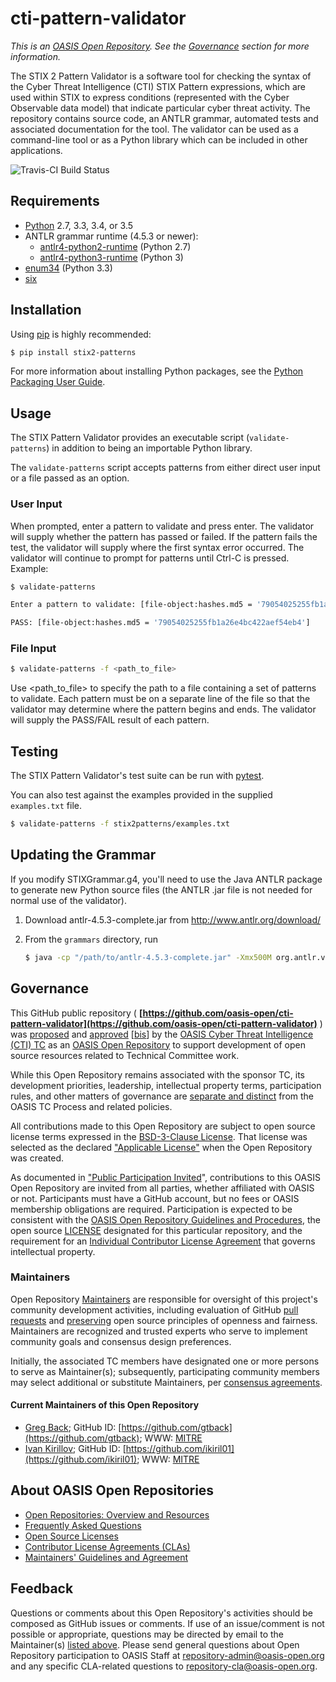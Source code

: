 # cti-pattern-validator

*This is an [OASIS Open Repository](https://www.oasis-open.org/resources/open-repositories/). See the [Governance](#governance) section for more information.*

The STIX 2 Pattern Validator is a software tool for checking the syntax of the Cyber Threat Intelligence (CTI) STIX Pattern expressions, which are used within STIX to express conditions (represented with the Cyber Observable data model) that indicate particular cyber threat activity. The repository contains source code, an ANTLR grammar, automated tests and associated documentation for the tool. The validator can be used as a command-line tool or as a Python library which can be included in other applications.

![Travis-CI Build Status](https://api.travis-ci.org/oasis-open/cti-pattern-validator.svg?branch=master)

## Requirements

- [Python](https://www.python.org) 2.7, 3.3, 3.4, or 3.5
- ANTLR grammar runtime (4.5.3 or newer):
    - [antlr4-python2-runtime](https://pypi.python.org/pypi/antlr4-python2-runtime) (Python 2.7)
    - [antlr4-python3-runtime](https://pypi.python.org/pypi/antlr4-python3-runtime) (Python 3)
- [enum34](https://pypi.python.org/pypi/enum34) (Python 3.3)
- [six](https://pypi.python.org/pypi/six)

## Installation

Using [pip](https://pip.pypa.io) is highly recommended:

```bash
$ pip install stix2-patterns
```

For more information about installing Python packages, see the [Python
Packaging User Guide](https://packaging.python.org/installing/).

## Usage

The STIX Pattern Validator provides an executable script (`validate-patterns`)
in addition to being an importable Python library.

The `validate-patterns` script accepts patterns from either direct user input
or a file passed as an option.

### User Input

When prompted, enter a pattern to validate and press enter. The validator will
supply whether the pattern has passed or failed. If the pattern fails the test,
the validator will supply where the first syntax error occurred. The validator
will continue to prompt for patterns until Ctrl-C is pressed. Example:

```bash
$ validate-patterns

Enter a pattern to validate: [file-object:hashes.md5 = '79054025255fb1a26e4bc422aef54eb4']

PASS: [file-object:hashes.md5 = '79054025255fb1a26e4bc422aef54eb4']
```

### File Input

```bash
$ validate-patterns -f <path_to_file>
```

Use \<path\_to\_file> to specify the path to a file containing a set of
patterns to validate. Each pattern must be on a separate line of the file so
that the validator may determine where the pattern begins and ends. The
validator will supply the PASS/FAIL result of each pattern.

## Testing

The STIX Pattern Validator's test suite can be run with
[pytest](http://pytest.org).

You can also test against the examples provided in the supplied `examples.txt`
file.

```bash
$ validate-patterns -f stix2patterns/examples.txt
```

## Updating the Grammar

If you modify STIXGrammar.g4, you'll need to use the Java ANTLR package to generate new Python source files (the ANTLR .jar file is not needed for normal use of the validator).

1. Download antlr-4.5.3-complete.jar from http://www.antlr.org/download/
2. From the `grammars` directory, run

    ```bash
    $ java -cp "/path/to/antlr-4.5.3-complete.jar" -Xmx500M org.antlr.v4.Tool -Dlanguage=Python2 STIXPattern.g4
    ```

## Governance

This GitHub public repository ( **[https://github.com/oasis-open/cti-pattern-validator](https://github.com/oasis-open/cti-pattern-validator)** ) was [proposed](https://lists.oasis-open.org/archives/cti/201609/msg00001.html) and [approved](https://www.oasis-open.org/committees/ballot.php?id=2971) [[bis](https://issues.oasis-open.org/browse/TCADMIN-2431)] by the [OASIS Cyber Threat Intelligence (CTI) TC](https://www.oasis-open.org/committees/cti/) as an [OASIS Open Repository](https://www.oasis-open.org/resources/open-repositories/) to support development of open source resources related to Technical Committee work.

While this Open Repository remains associated with the sponsor TC, its development priorities, leadership, intellectual property terms, participation rules, and other matters of governance are [separate and distinct](https://github.com/oasis-open/cti-pattern-validator/blob/master/CONTRIBUTING.md#governance-distinct-from-oasis-tc-process) from the OASIS TC Process and related policies.

All contributions made to this Open Repository are subject to open source license terms expressed in the [BSD-3-Clause License](https://www.oasis-open.org/sites/www.oasis-open.org/files/BSD-3-Clause.txt). That license was selected as the declared ["Applicable License"](https://www.oasis-open.org/resources/open-repositories/licenses) when the Open Repository was created.

As documented in ["Public Participation Invited](https://github.com/oasis-open/cti-pattern-validator/blob/master/CONTRIBUTING.md#public-participation-invited)", contributions to this OASIS Open Repository are invited from all parties, whether affiliated with OASIS or not. Participants must have a GitHub account, but no fees or OASIS membership obligations are required. Participation is expected to be consistent with the [OASIS Open Repository Guidelines and Procedures](https://www.oasis-open.org/policies-guidelines/open-repositories), the open source [LICENSE](https://github.com/oasis-open/cti-pattern-validator/blob/master/LICENSE) designated for this particular repository, and the requirement for an [Individual Contributor License Agreement](https://www.oasis-open.org/resources/open-repositories/cla/individual-cla) that governs intellectual property.

### <a id="maintainers">Maintainers</a>

Open Repository [Maintainers](https://www.oasis-open.org/resources/open-repositories/maintainers-guide) are responsible for oversight of this project's community development activities, including evaluation of GitHub [pull requests](https://github.com/oasis-open/cti-pattern-validator/blob/master/CONTRIBUTING.md#fork-and-pull-collaboration-model) and [preserving](https://www.oasis-open.org/policies-guidelines/open-repositories#repositoryManagement) open source principles of openness and fairness. Maintainers are recognized and trusted experts who serve to implement community goals and consensus design preferences.

Initially, the associated TC members have designated one or more persons to serve as Maintainer(s); subsequently, participating community members may select additional or substitute Maintainers, per [consensus agreements](https://www.oasis-open.org/resources/open-repositories/maintainers-guide#additionalMaintainers).

#### <a id="currentMaintainers">Current Maintainers of this Open Repository</a>

 * [Greg Back](mailto:gback@mitre.org); GitHub ID: [https://github.com/gtback](https://github.com/gtback); WWW: [MITRE](https://www.mitre.org)
 * [Ivan Kirillov](mailto:ikirillov@mitre.org); GitHub ID: [https://github.com/ikiril01](https://github.com/ikiril01); WWW: [MITRE](https://www.mitre.org)

## <a id="aboutOpenRepos">About OASIS Open Repositories</a>

 * [Open Repositories: Overview and Resources](https://www.oasis-open.org/resources/open-repositories/)
 * [Frequently Asked Questions](https://www.oasis-open.org/resources/open-repositories/faq)
 * [Open Source Licenses](https://www.oasis-open.org/resources/open-repositories/licenses)
 * [Contributor License Agreements (CLAs)](https://www.oasis-open.org/resources/open-repositories/cla)
 * [Maintainers' Guidelines and Agreement](https://www.oasis-open.org/resources/open-repositories/maintainers-guide)

## <a id="feedback">Feedback</a>

Questions or comments about this Open Repository's activities should be composed as GitHub issues or comments. If use of an issue/comment is not possible or appropriate, questions may be directed by email to the Maintainer(s) [listed above](#currentMaintainers). Please send general questions about Open Repository participation to OASIS Staff at [repository-admin@oasis-open.org](mailto:repository-admin@oasis-open.org) and any specific CLA-related questions to [repository-cla@oasis-open.org](mailto:repository-cla@oasis-open.org).
